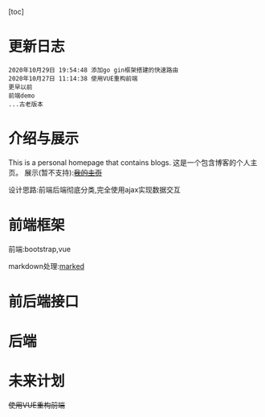 [toc]
# 更新日志
```
2020年10月29日 19:54:48 添加go gin框架搭建的快速路由
2020年10月27日 11:14:38 使用VUE重构前端
更早以前
前端demo
...古老版本
```

# 介绍与展示

This is a personal homepage that contains blogs.
这是一个包含博客的个人主页。
展示(暂不支持):~~[我的主页](http://yearagain.com)~~

设计思路:前端后端彻底分类,完全使用ajax实现数据交互



# 前端框架

前端:bootstrap,vue

markdown处理:[marked](https://github.com/markedjs/marked)

# 前后端接口

# 后端



# 未来计划

~~使用VUE重构前端~~